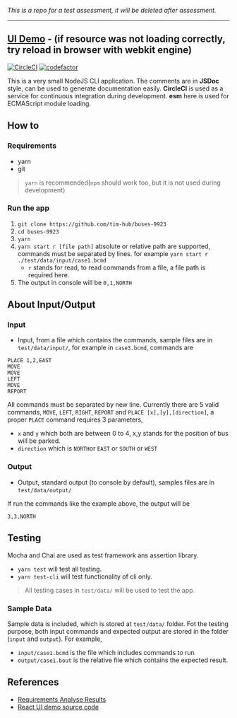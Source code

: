 *This is a repo for a test assessment, it will be deleted after assessment.*

---
[**UI Demo**](http://tim.bai.uno/buses-9923-react/) - (if resource was not loading correctly, try reload in browser with webkit engine)
---

[![CircleCI](https://circleci.com/gh/tim-hub/buses-9923.svg?style=svg)](https://circleci.com/gh/tim-hub/buses-9923) [![codefactor](https://www.codefactor.io/repository/github/tim-hub/buses-9923/badge?style=flat-square)](https://www.codefactor.io/repository/github/tim-hub/buses-9923)

This is a very small NodeJS CLI application. The comments are in **JSDoc** style, can be used to generate documentation easily. **CircleCI** is used as a service for continuous integration during development. **esm** here is used for ECMAScript module loading.


## How to
### Requirements
- yarn
- git

> `yarn` is recommended(`npm` should work too, but it is not used during development)

### Run the app

1. `git clone https://github.com/tim-hub/buses-9923`
2. `cd buses-9923`
2. `yarn`
3. `yarn start r [file path]` absolute or relative path are supported, commands must be separated by lines. for example `yarn start r ./test/data/input/case1.bcmd`
    - `r` stands for read, to read commands from a file, a file path is required here.
4. The output in console will be `0,1,NORTH`

## About Input/Output

### Input
- Input, from a file which contains the commands, sample files are in `test/data/input/`, for example in `case3.bcmd`, commands are

```
PLACE 1,2,EAST
MOVE
MOVE
LEFT
MOVE
REPORT
```
All commands must be separated by new line.
Currently there are 5 valid commands, `MOVE`, `LEFT`, `RIGHT`, `REPORT` and `PLACE [x],[y],[direction]`, a proper `PLACE` command requires 3 parameters,

- `x` and `y` which both are between 0 to 4, x,y stands for the position of bus will be parked.
- `direction` which is `NORTH`or `EAST` or `SOUTH` or `WEST`


### Output
- Output, standard output (to console by default), samples files are in `test/data/output/`

If run the commands like the example above, the output will be

```
3,3,NORTH
```


## Testing
Mocha and Chai are used as test framework ans assertion library.
- `yarn test` will test all testing.
- `yarn test-cli` will test functionality of cli only.

> All testing cases in `test/data/` will be used to test the app.



### Sample Data
Sample data is included, which is stored at `test/data/` folder. Fot the testing purpose, both input commands and expected output are stored in the folder (`input` and `output`). For example,

- `input/case1.bcmd` is the file which includes commands to run
- `output/case1.bout` is the relative file which contains the expected result.






## References
- [Requirements Analyse Results](https://github.com/tim-hub/buses-9923/blob/master/Analyse.md)
- [React UI demo source code](https://github.com/tim-hub/buses-9923-react)
